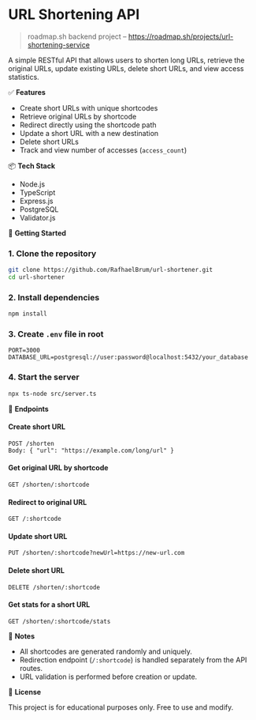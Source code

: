 # URL Shortening API

> roadmap.sh backend project – https://roadmap.sh/projects/url-shortening-service

A simple RESTful API that allows users to shorten long URLs, retrieve the original URLs, update existing URLs, delete short URLs, and view access statistics.

✅ **Features**

- Create short URLs with unique shortcodes
- Retrieve original URLs by shortcode
- Redirect directly using the shortcode path
- Update a short URL with a new destination
- Delete short URLs
- Track and view number of accesses (`access_count`)

📦 **Tech Stack**

- Node.js
- TypeScript
- Express.js
- PostgreSQL
- Validator.js

🚀 **Getting Started**

### 1. Clone the repository

```bash
git clone https://github.com/RafhaelBrum/url-shortener.git
cd url-shortener
```

### 2. Install dependencies

```bash
npm install
```

### 3. Create `.env` file in root

```env
PORT=3000
DATABASE_URL=postgresql://user:password@localhost:5432/your_database
```

### 4. Start the server

```bash
npx ts-node src/server.ts
```

📘 **Endpoints**

#### Create short URL

```
POST /shorten
Body: { "url": "https://example.com/long/url" }
```

#### Get original URL by shortcode

```
GET /shorten/:shortcode
```

#### Redirect to original URL

```
GET /:shortcode
```

#### Update short URL

```
PUT /shorten/:shortcode?newUrl=https://new-url.com
```

#### Delete short URL

```
DELETE /shorten/:shortcode
```

#### Get stats for a short URL

```
GET /shorten/:shortcode/stats
```

📌 **Notes**

- All shortcodes are generated randomly and uniquely.
- Redirection endpoint (`/:shortcode`) is handled separately from the API routes.
- URL validation is performed before creation or update.

📄 **License**

This project is for educational purposes only. Free to use and modify.
